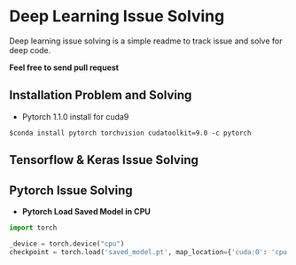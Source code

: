 # Deep Learning Issue Solving

Deep learning issue solving is a simple readme to track issue and solve for deep code.

**Feel free to send pull request**

## Installation Problem and Solving
* Pytorch 1.1.0 install for cuda9

```$conda install pytorch torchvision cudatoolkit=9.0 -c pytorch```

## Tensorflow & Keras Issue Solving



## Pytorch Issue Solving

* **Pytorch Load Saved Model in CPU**

```py
import torch

_device = torch.device("cpu")
checkpoint = torch.load('saved_model.pt', map_location={'cuda:0': 'cpu'})

```


